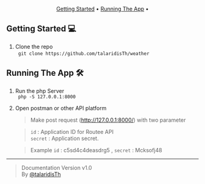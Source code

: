 

<p align="center">
  <a href="#getting-started">Getting Started</a> •
  <a href="#Running The App"> Running The App</a> •
</p>

## Getting Started 💻

1. Clone the repo  
   ` git clone https://github.com/talaridisTh/weather`

## Running The App 🛠

1. Run the php Server  
   ` php -S 127.0.0.1:8000`

2. Open postman or other API platform
   > Make post request (http://127.0.0.1:8000/) with two parameter
   
   > `id` : Application ID for Routee API    
   > `secret` : Application secret.
   
   > Example `id` : c5sd4c4deasdrg5 , `secret` : Mcksofj48 

<hr>

> Documentation Version v1.0  
By [@talaridisTh](https://github.com/talaridisTh)
